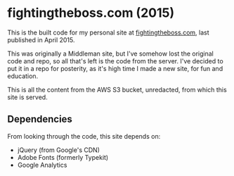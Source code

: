 # fightingtheboss.com (2015)

This is the built code for my personal site at [fightingtheboss.com](https://fightingtheboss.com), last published in April 2015.

This was originally a Middleman site, but I've somehow lost the original code and repo, so all that's left is the code from the server. I've decided to put it in a repo for posterity, as it's high time I made a new site, for fun and education.

This is all the content from the AWS S3 bucket, unredacted, from which this site is served.

## Dependencies

From looking through the code, this site depends on:

- jQuery (from Google's CDN)
- Adobe Fonts (formerly Typekit)
- Google Analytics

